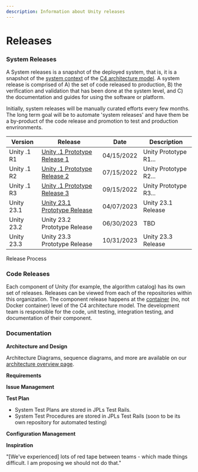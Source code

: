 ```yaml
---
description: Information about Unity releases
---
```


# Releases

### System Releases

A System releases is a snapshot of the deployed system, that is, it is a snapshot of the [system context](https://unity-sds.github.io/unity-architecture/#/HOME) of the [C4 architecture model](https://c4model.com/). A system release is comprised of A) the set of code released to production, B) the verification and validation that has been done at the system level, and C) the documentation and guides for using the software or platform.

Initially, system releases will be manually curated efforts every few months. The long term goal will be to automate 'system releases' and have them be a by-product of the code release and promotion to test and production envrironments.

| Version     | Release                                                      | Date       | Description           |
| ----------- | ------------------------------------------------------------ | ---------- | --------------------- |
| Unity .1 R1 | [Unity .1 Prototype Release 1](unity-prototype-release-1.md) | 04/15/2022 | Unity Prototype R1... |
| Unity .1 R2 | [Unity .1 Prototype Release 2](unity-prototype-release-2.md) | 07/15/2022 | Unity Prototype R2... |
| Unity .1 R3 | [Unity .1 Prototype Release 3](unity-prototype-release-3.md) | 09/15/2022 | Unity Prototype R3... |
| Unity 23.1  | [Unity 23.1 Prototype Release](unity-release-23.1.md)        | 04/07/2023 | Unity 23.1 Release    |
| Unity 23.2  | Unity 23.2 Prototype Release                                 | 06/30/2023 | TBD                   |
| Unity 23.3  | Unity 23.3 Prototype Release                                 | 10/31/2023 | Unity 23.3 Release    |

Release Process

### Code Releases

Each component of Unity (for example, the algorithm catalog) has its own set of releases. Releases can be viewed from each of the repositories within this organization. The component release happens at the [container](https://c4model.com/#ContainerDiagram) (no, not Docker container) level of the C4 architecture model. The development team is responsible for the code, unit testing, integration testing, and documentation of their component.

### Documentation

**Architecture and Design**

Architecture Diagrams, sequence diagrams, and more are available on our [architecture overview page](https://unity-sds.github.io/unity-architecture/#/).

**Requirements**

**Issue Management**

**Test Plan**

* System Test Plans are stored in JPLs Test Rails.
* System Test Procedures are stored in JPLs Test Rails (soon to be its own repository for automated testing)

**Configuration Management**

**Inspiration**

"\[We've experienced] lots of red tape between teams - which made things difficult. I am proposing we should not do that."
